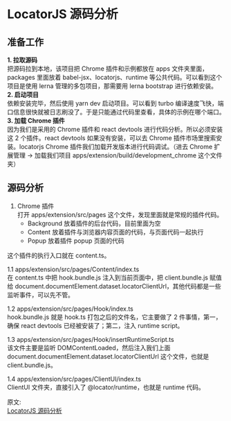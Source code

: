 # LocatorJS 源码分析
## 准备工作
**1. 拉取源码**  
把源码拉到本地，该项目把 Chrome 插件和示例都放在 apps 文件夹里面，packages 里面放着 babel-jsx、locatorjs、runtime 等公共代码。可以看到这个项目是使用 lerna 管理的多包项目，那需要用 lerna bootstrap 进行依赖安装。  
**2. 启动项目**  
依赖安装完毕，然后使用 yarn dev 启动项目。可以看到 turbo 编译速度飞快，端口信息很快就被日志刷没了。于是只能通过代码里查看，具体的示例在哪个端口。  
**3. 加载 Chrome 插件**  
因为我们是采用的 Chrome 插件和 react devtools 进行代码分析。所以必须安装这 2 个插件。react devtools 如果没有安装，可以去 Chrome 插件市场里搜索安装。locatorjs Chrome 插件我们加载开发版本进行代码调试。（进去 Chrome 扩展管理 -> 加载我们项目 apps/extension/build/development_chrome 这个文件夹）  

## 源码分析
1. Chrome 插件  
   打开 apps/extension/src/pages 这个文件，发现里面就是常规的插件代码。
    - Background 放着插件的后台代码，目前里面为空
    - Content 放着插件与浏览器内容页面的代码，与页面代码一起执行
    - Popup 放着插件 popup 页面的代码

这个插件的执行入口就在 content.ts。  


1.1 apps/extension/src/pages/Content/index.ts  
在 content.ts 中把 hook.bundle.js 注入到当前页面中，把 client.bundle.js 赋值给 document.documentElement.dataset.locatorClientUrl，其他代码都是一些监听事件，可以先不管。  

1.2 apps/extension/src/pages/Hook/index.ts  
hook.bundle.js 就是 hook.ts 打包之后的文件名，它主要做了 2 件事情，第一，确保 react devtools 已经被安装了；第二，注入 runtime script。  

1.3 apps/extension/src/pages/Hook/insertRuntimeScript.ts  
该文件主要是监听 DOMContentLoaded，然后注入我们上面 document.documentElement.dataset.locatorClientUrl 这个文件，也就是 client.bundle.js。  

1.4  apps/extension/src/pages/ClientUI/index.ts  
ClientUI 文件夹，直接引入了 @locator/runtime，也就是 runtime 代码。


原文:  
[LocatorJS 源码分析](https://mp.weixin.qq.com/s/xNROdWPMQJVz_cQfFx6CIw)
